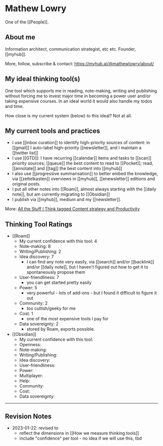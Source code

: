 # Mathew Lowry

One of the [[People]].

## About me

Information architect, communication strategist, etc etc. Founder, [[myhub]].

More, follow, subscribe & contact: <https://myhub.ai/@mathewlowry/about/>

## My ideal thinking tool(s) 

One tool which supports me in reading, note-making, writing and publishing without forcing me to invest major time in becoming a power user and/or taking expensive courses. In an ideal world it would also handle my todos and time.

How close is my current system (below) to this ideal? Not at all.   

## My current tools and practices

* I use  [[inbox curation]] to identify high-priority sources of content: in [[gmail]] I auto-label high-priority [[newsletter]], and I maintain a [[twitter list]]
* I use [[GTD]]: I have recurring [[calendar]] items and tasks to [[scan]] priority sources; [[queue]] the best content to read to [[Pocket]]; read, [[annotate]] and [[tag]] the best content into [[myhub]]
* I also use [[progressive summarisation]] to better embed the knowledge,  via [[zettelkasten]] overviews in [[myhub]], [[enewsletter]] editions and original posts.
* I put all other notes into [[Roam]], almost always starting with the [[daily note]], but am currently migrating to [[Obsidian]]
* I publish via [[myhub]], medium and my [[newsletter]].

More: [All the Stuff I Think tagged Content strategy and Productivity](https://myhub.ai/@mathewlowry/?tags=content+strategy&types=think&timeframe=anytime&quality=all&tags=productivity)

## Thinking Tool Ratings

* [[Roam]] 
	* My current confidence with this tool: 4
	* Note-making: 8
	* Writing/Publishing: 2
	* Idea discovery: 7
		* I can find any note very easily, via [[search]] and/or [[backlink]] and/or [[daily note]], but I haven't figured out how to get it to spontaneously propose them
	* User-friendliness: 7
		* you can get started pretty easily
	* Power: 5
		* very powerful - lots of add-ons - but I found it difficult to figure it out
	* Community: 2
		* too cultish/geeky for me
	* Cost: 1
		* one of the most expensive tools I pay for
	* Data sovereignty: 2
		* stored by Roam, exports possible.
* [[Obsidian]]
	* My current confidence with this tool: 
	* Openness:
	* Note-making: 
	* Writing/Publishing: 
	* Idea discovery: 
	* User-friendliness: 
	* Power: 
	* Multiplayer: 
	* Help: 
	* Community: 
	* Cost: 
	* Data sovereignty: 
---

## Revision Notes

* 2023-01-22: revised to 
	* reflect the dimensions in [[How we measure thinking tools]]
	* include "confidence" per tool - no idea if we will use this, tbd
